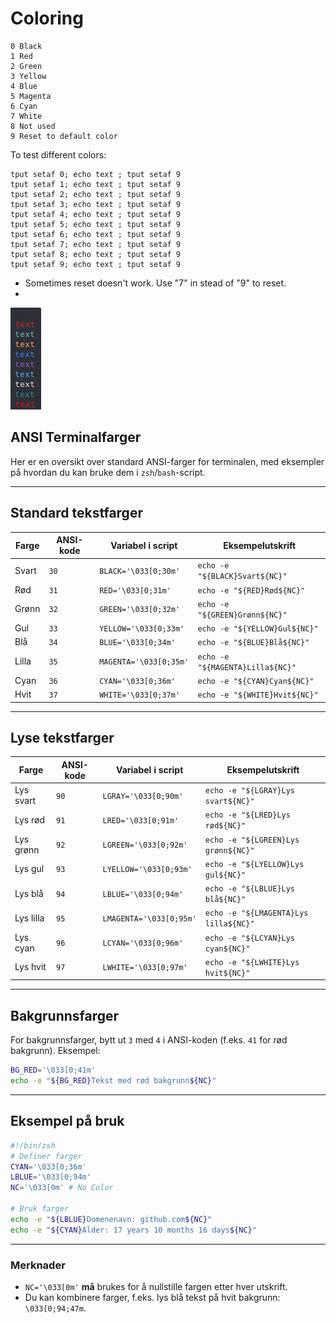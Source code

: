 # Coloring
````
0 Black
1 Red
2 Green
3 Yellow
4 Blue
5 Magenta
6 Cyan
7 White
8 Not used
9 Reset to default color
````
To test different colors:
````
tput setaf 0; echo text ; tput setaf 9
tput setaf 1; echo text ; tput setaf 9
tput setaf 2; echo text ; tput setaf 9
tput setaf 3; echo text ; tput setaf 9
tput setaf 4; echo text ; tput setaf 9
tput setaf 5; echo text ; tput setaf 9
tput setaf 6; echo text ; tput setaf 9
tput setaf 7; echo text ; tput setaf 9
tput setaf 8; echo text ; tput setaf 9
tput setaf 9; echo text ; tput setaf 9
````
- Sometimes reset doesn't work. Use "7" in stead of "9" to reset.
- 
 ![text-color.png](pics/text-color.png?raw=true)


## ANSI Terminalfarger

Her er en oversikt over standard ANSI-farger for terminalen, med eksempler på hvordan du kan bruke dem i `zsh`/`bash`-script.

---

## Standard tekstfarger

| Farge       | ANSI-kode | Variabel i script       | Eksempelutskrift                     |
|-------------|-----------|-------------------------|--------------------------------------|
| Svart       | `30`      | `BLACK='\033[0;30m'`    | `echo -e "${BLACK}Svart${NC}"`        |
| Rød         | `31`      | `RED='\033[0;31m'`      | `echo -e "${RED}Rød${NC}"`            |
| Grønn       | `32`      | `GREEN='\033[0;32m'`    | `echo -e "${GREEN}Grønn${NC}"`        |
| Gul         | `33`      | `YELLOW='\033[0;33m'`   | `echo -e "${YELLOW}Gul${NC}"`         |
| Blå         | `34`      | `BLUE='\033[0;34m'`     | `echo -e "${BLUE}Blå${NC}"`           |
| Lilla       | `35`      | `MAGENTA='\033[0;35m'`  | `echo -e "${MAGENTA}Lilla${NC}"`      |
| Cyan        | `36`      | `CYAN='\033[0;36m'`     | `echo -e "${CYAN}Cyan${NC}"`          |
| Hvit        | `37`      | `WHITE='\033[0;37m'`    | `echo -e "${WHITE}Hvit${NC}"`         |

---

## Lyse tekstfarger

| Farge       | ANSI-kode | Variabel i script       | Eksempelutskrift                     |
|-------------|-----------|-------------------------|--------------------------------------|
| Lys svart   | `90`      | `LGRAY='\033[0;90m'`    | `echo -e "${LGRAY}Lys svart${NC}"`    |
| Lys rød     | `91`      | `LRED='\033[0;91m'`     | `echo -e "${LRED}Lys rød${NC}"`       |
| Lys grønn   | `92`      | `LGREEN='\033[0;92m'`   | `echo -e "${LGREEN}Lys grønn${NC}"`   |
| Lys gul     | `93`      | `LYELLOW='\033[0;93m'`  | `echo -e "${LYELLOW}Lys gul${NC}"`    |
| Lys blå     | `94`      | `LBLUE='\033[0;94m'`    | `echo -e "${LBLUE}Lys blå${NC}"`      |
| Lys lilla   | `95`      | `LMAGENTA='\033[0;95m'` | `echo -e "${LMAGENTA}Lys lilla${NC}"` |
| Lys cyan    | `96`      | `LCYAN='\033[0;96m'`    | `echo -e "${LCYAN}Lys cyan${NC}"`     |
| Lys hvit    | `97`      | `LWHITE='\033[0;97m'`   | `echo -e "${LWHITE}Lys hvit${NC}"`    |

---

## Bakgrunnsfarger

For bakgrunnsfarger, bytt ut `3` med `4` i ANSI-koden (f.eks. `41` for rød bakgrunn).
Eksempel:
```zsh
BG_RED='\033[0;41m'
echo -e "${BG_RED}Tekst med rød bakgrunn${NC}"
```

---

## Eksempel på bruk

```zsh
#!/bin/zsh
# Definer farger
CYAN='\033[0;36m'
LBLUE='\033[0;94m'
NC='\033[0m' # No Color

# Bruk farger
echo -e "${LBLUE}Domenenavn: github.com${NC}"
echo -e "${CYAN}Alder: 17 years 10 months 16 days${NC}"
```

---
### Merknader
- `NC='\033[0m'` **må** brukes for å nullstille fargen etter hver utskrift.
- Du kan kombinere farger, f.eks. lys blå tekst på hvit bakgrunn: `\033[0;94;47m`.
